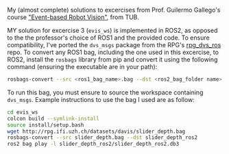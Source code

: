 My (almost complete) solutions to excercises from Prof. Guilermo Gallego's course ["Event-based Robot Vision"](https://sites.google.com/view/guillermogallego/teaching/event-based-robot-vision), from TUB.

MY solution for excercise 3 (`evis_ws`) is implemented in ROS2, as opposed to the the professor's choice of ROS1 and the provided code. To ensure compatibility, I've ported the `dvs_msgs` package from the RPG's [rpg_dvs_ros](https://github.com/uzh-rpg/rpg_dvs_ros) repo. To convert any ROS1 bag, including the one used in this excercise, to ROS2, install the `rosbags` library from pip and convert it using the following command (ensuring the executable are in your path):

```bash
rosbags-convert --src <ros1_bag_name>.bag --dst <ros2_bag_folder name>
```

To run this bag, you must ensure to source the workspace containing `dvs_msgs`. Example instructions to use the bag I used are as follow:

```bash
cd evis_ws
colcon build --symlink-install
source install/setup.bash
wget http://rpg.ifi.uzh.ch/datasets/davis/slider_depth.bag
rosbags-convert --src slider_depth.bag --dst slider_depth_ros2
ros2 bag play -l slider_depth_ros2/slider_depth_ros2.db3
```

<!-- check my notes  -->